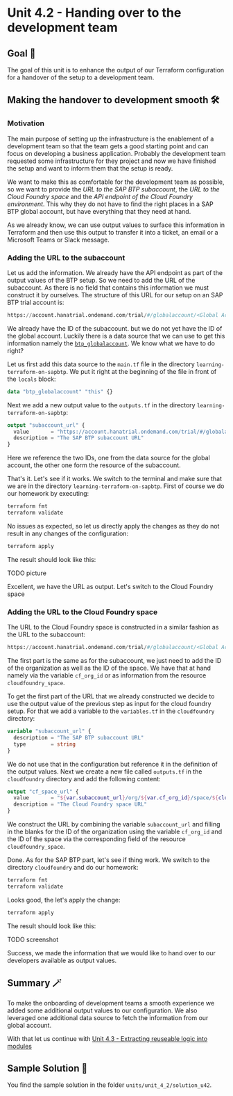 # Unit 4.2 - Handing over to the development team

## Goal 🎯

The goal of this unit is to enhance the output of our Terraform configuration for a handover of the setup to a development team.

## Making the handover to development smooth 🛠️

### Motivation

The main purpose of setting up the infrastructure is the enablement of a development team so that the team gets a good starting point and can focus on developing a business application. Probably the development team requested some infrastructure for they project and now we have finished the setup and want to inform them that the setup is ready.

We want to make this as comfortable for the development team as possible, so we want to provide the *URL to the SAP BTP subaccount*, the *URL to the Cloud Foundry space* and the *API endpoint of the Cloud Foundry environment*. This why they do not have to find the right places in a SAP BTP global account, but have everything that they need at hand.

As we already know, we can use output values to surface this information in Terraform and then use this output to transfer it into a ticket, an email or a Microsoft Teams or Slack message.

### Adding the URL to the subaccount

Let us add the information. We already have the API endpoint as part of the output values of the BTP setup. So we need to add the URL of the subaccount. As there is no field that contains this information we must construct it by ourselves. The structure of this URL for our setup on an SAP BTP trial account is:

```terraform
https://account.hanatrial.ondemand.com/trial/#/globalaccount/<Global Account ID>/subaccount/<Subaccount ID>
```

We already have the ID of the subaccount. but we do not yet have the ID of the global account. Luckily there is a data source that we can use to get this information namely the [`btp_globalaccount`](https://registry.terraform.io/providers/SAP/btp/latest/docs/data-sources/globalaccount). We know what we have to do right?

Let us first add this data source to the `main.tf` file in the directory `learning-terraform-on-sapbtp`. We put it right at the beginning of the file in front of the `locals` block:

```terraform
data "btp_globalaccount" "this" {}
```

Next we add a new output value to the `outputs.tf` in the directory `learning-terraform-on-sapbtp`:

```terraform
output "subaccount_url" {
  value       = "https://account.hanatrial.ondemand.com/trial/#/globalaccount/${data.btp_globalaccount.this.id}/subaccount/${btp_subaccount.project_subaccount.id}"
  description = "The SAP BTP subaccount URL"
}
```

Here we reference the two IDs, one from the data source for the global account,  the other one form the resource of the subaccount.

That's it. Let's see if it works. We switch to the terminal and make sure that we are in the directory `learning-terraform-on-sapbtp`. First of course we do our homework by executing:

```bash
terraform fmt
terraform validate
```

No issues as expected, so let us directly apply the changes as they do not result in any changes of the configuration:

```bash
terraform apply
```

The result should look like this:

TODO picture

Excellent, we have the URL as output. Let's switch to the Cloud Foundry space

### Adding the URL to the Cloud Foundry space

The URL to the Cloud Foundry space is constructed in a similar fashion as the URL to the subaccount:

```terraform
https://account.hanatrial.ondemand.com/trial/#/globalaccount/<Global Account ID>/subaccount/<Subaccount ID>/org/<ORG ID>/space/<Space ID>/applications
```

The first part is the same as for the subaccount, we just need to add the ID of the organization as well as the ID of the space. We have that at hand namely via the variable `cf_org_id` or as information from the resource `cloudfoundry_space`.

To get the first part of the URL that we already constructed we decide to use the output value of the previous step as input for the cloud foundry setup. For that we add a variable to the `variables.tf` in the `cloudfoundry` directory:

```terraform
variable "subaccount_url" {
  description = "The SAP BTP subaccount URL"
  type        = string
}
```

We do not use that in the configuration but reference it in the definition of the output values. Next we create a new file called `outputs.tf` in the `cloudfoundry` directory and add the following content:

```terraform
output "cf_space_url" {
  value       = "${var.subaccount_url}/org/${var.cf_org_id}/space/${cloudfoundry_space.project_space.id}/applications"
  description = "The Cloud Foundry space URL"
}
```
We construct the URL by combining the variable `subaccount_url` and filling in the blanks for the ID of the organization using the variable `cf_org_id` and the ID of the space via the corresponding field of the resource `cloudfoundry_space`.

Done. As for the SAP BTP part, let's see if thing work. We switch to the directory `cloudfoundry` and do our homework:

```bash
terraform fmt
terraform validate
```

Looks good, the let's apply the change:

```bash
terraform apply
```

The result should look like this:

TODO screenshot

Success, we made the information that we would like to hand over to our developers available as output values.

## Summary 🪄

To make the onboarding of development teams a smooth experience we added some additional output values to our configuration. We also leveraged one additional data source to fetch the information from our global account.

With that let us continue with [Unit 4.3 - Extracting reuseable logic into modules](../unit_4_3/README.md)

## Sample Solution 🛟

You find the sample solution in the folder `units/unit_4_2/solution_u42`.
